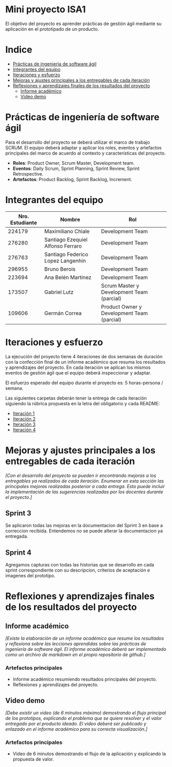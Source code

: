 # Mini proyecto ISA1

El objetivo del proyecto es aprender prácticas de gestión ágil mediante su aplicación en el prototipado de un producto.

# Indice

- [Prácticas de ingeniería de software ágil](#prácticas-de-ingeniería-de-software-ágil)
- [Integrantes del equipo](#integrantes-del-equipo)
- [Iteraciones y esfuerzo](#iteraciones-y-esfuerzo)
- [Mejoras y ajustes principales a los entregables de cada iteración](#mejoras-y-ajustes-principales-a-los-entregables-de-cada-iteración)
- [Reflexiones y aprendizajes finales de los resultados del proyecto](#reflexiones-y-aprendizajes-finales-de-los-resultados-del-proyecto)
  - [Informe académico](#informe-académico)
  - [Video demo](#video-demo)

# Prácticas de ingeniería de software ágil

Para el desarrollo del proyecto se deberá utilizar el marco de trabajo SCRUM. El equipo deberá adaptar y aplicar los roles, eventos y artefactos principales del marco de acuerdo al contexto y características del proyecto.

- **Roles**: Product Owner, Scrum Master, Development team.
- **Eventos**: Daily Scrum, Sprint Planning, Sprint Review, Sprint Retrospective.
- **Artefactos**: Product Backlog, Sprint Backlog, Increment.

# Integrantes del equipo

Nro. Estudiante | Nombre | Rol
--- | --- | --- 
224179 | Maximiliano Chiale | Development Team
276280 | Santiago Ezequiel Alfonso Ferraro | Development Team
276763 | Santiago Federico Lopez Langenhin | Development Team
296955 | Bruno Berois | Development Team
223694 | Ana Belén Martínez | Development Team
173507 | Gabriel Lutz | Scrum Master y Development Team (parcial)
109606 | Germán Correa | Product Owner y Development Team (parcial)

# Iteraciones y esfuerzo

La ejecución del proyecto tiene 4 iteraciones de dos semanas de duración con la confección final de un informe académico que resuma los resultados y aprendizajes del proyecto. En cada iteración se aplican los mismos eventos de gestión ágil que el equipo deberá inspeccionar y adaptar.

El esfuerzo esperado del equipo durante el proyecto es: 5 horas-persona / semana.

Las siguientes carpetas deberán tener la entrega de cada iteración siguiendo la rúbrica propuesta en la letra del obligatorio y cada README:

- [Iteración 1](./iteración-1/README.md)
- [Iteración 2](./iteración-2/README.md)
- [Iteración 3](./iteración-3/README.md)
- [Iteración 4](./iteración-4/README.md)

# Mejoras y ajustes principales a los entregables de cada iteración

_[Con el desarrollo del proyecto se pueden ir encontrando mejoras a los entregables ya realizados de cada iteración. Enumerar en esta sección las principales mejoras realizadas posterior a cada entrega. Esto puede incluir la implementación de las sugerencias realizadas por los docentes durante el proyecto.]_

## Sprint 3
Se aplicaron todas las mejoras en la documentacion del Sprint 3 en base a correccion recibida.
Entendemos no se puede alterar la documentacion ya entregada.

## Sprint 4
Agregamos capturas con todas las historias que se desarrollo en cada sprint correspondiente con su descripcion, criterios de aceptación e imagenes del prototipo. 

# Reflexiones y aprendizajes finales de los resultados del proyecto

## Informe académico

_[Existe la elaboración de un informe académico que resume los resultados y reflexiona sobre las lecciones aprendidas sobre las prácticas de ingeniería de software ágil. El informe académico deberá ser implementado como un archivo de markdown en el propio repositorio de github.]_

### Artefactos principales

- Informe académico resumiendo resultados principales del proyecto.
- Reflexiones y aprendizajes del proyecto.

## Video demo

_[Debe existir un video (de 6 minutos máximo) demostrando el flujo principal de los prototipos, explicando el problema que se quiere resolver y el valor entregado por el producto ideado. El video deberá ser publicado y enlazado en el informe académico para su correcta visualización.]_

### Artefactos principales

- Video de 6 minutos demostrando el flujo de la aplicación y explicando la propuesta de valor.
